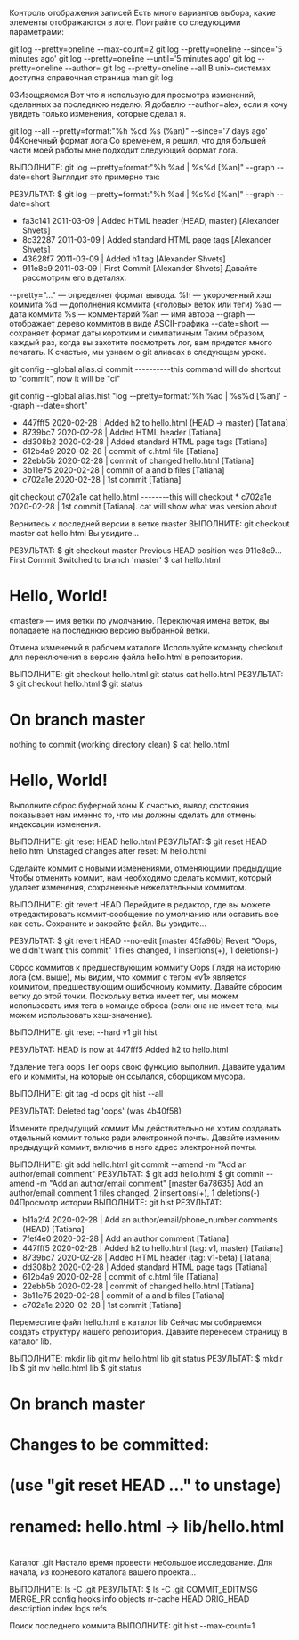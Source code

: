 Контроль отображения записей
Есть много вариантов выбора, какие элементы отображаются в логе. Поиграйте со следующими параметрами:

git log --pretty=oneline --max-count=2
git log --pretty=oneline --since='5 minutes ago'
git log --pretty=oneline --until='5 minutes ago'
git log --pretty=oneline --author=<your name>
git log --pretty=oneline --all
В unix-системах доступна справочная страница man git log.

03Изощряемся
Вот что я использую для просмотра изменений, сделанных за последнюю неделю. Я добавлю --author=alex, если я хочу увидеть только изменения, которые сделал я.

git log --all --pretty=format:"%h %cd %s (%an)" --since='7 days ago'
04Конечный формат лога
Со временем, я решил, что для большей части моей работы мне подходит следующий формат лога.

ВЫПОЛНИТЕ:
git log --pretty=format:"%h %ad | %s%d [%an]" --graph --date=short
Выглядит это примерно так:

РЕЗУЛЬТАТ:
$ git log --pretty=format:"%h %ad | %s%d [%an]" --graph --date=short
* fa3c141 2011-03-09 | Added HTML header (HEAD, master) [Alexander Shvets]
* 8c32287 2011-03-09 | Added standard HTML page tags [Alexander Shvets]
* 43628f7 2011-03-09 | Added h1 tag [Alexander Shvets]
* 911e8c9 2011-03-09 | First Commit [Alexander Shvets]
Давайте рассмотрим его в деталях:

--pretty="..." — определяет формат вывода.
%h — укороченный хэш коммита
%d — дополнения коммита («головы» веток или теги)
%ad — дата коммита
%s — комментарий
%an — имя автора
--graph — отображает дерево коммитов в виде ASCII-графика
--date=short — сохраняет формат даты коротким и симпатичным
Таким образом, каждый раз, когда вы захотите посмотреть лог, вам придется много печатать. К счастью, мы узнаем о git алиасах в следующем уроке.

git config --global alias.ci commit
----------this command will do shortcut to "commit", now it will be "ci"

git config --global alias.hist "log --pretty=format:'%h %ad | %s%d [%an]' --graph --date=short"
* 447fff5 2020-02-28 | Added h2 to hello.html (HEAD -> master) [Tatiana]
* 8739bc7 2020-02-28 | Added HTML header [Tatiana]
* dd308b2 2020-02-28 | Added standard HTML page tags [Tatiana]
* 612b4a9 2020-02-28 | commit of c.html file [Tatiana]
* 22ebb5b 2020-02-28 | commit of changed hello.html [Tatiana]
* 3b11e75 2020-02-28 | commit of a and b files [Tatiana]
* c702a1e 2020-02-28 | 1st commit [Tatiana]

git checkout c702a1e
cat hello.html
--------this will checkout * c702a1e 2020-02-28 | 1st commit [Tatiana]. cat will show what was version about

Вернитесь к последней версии в ветке master
ВЫПОЛНИТЕ:
git checkout master
cat hello.html
Вы увидите…

РЕЗУЛЬТАТ:
$ git checkout master
Previous HEAD position was 911e8c9... First Commit
Switched to branch 'master'
$ cat hello.html
<html>
  <head>
  </head>
  <body>
    <h1>Hello, World!</h1>
  </body>
</html>
«master» — имя ветки по умолчанию. Переключая имена веток, вы попадаете на последнюю версию выбранной ветки.

Отмена изменений в рабочем каталоге
Используйте команду checkout для переключения в версию файла hello.html в репозитории.

ВЫПОЛНИТЕ:
git checkout hello.html
git status
cat hello.html
РЕЗУЛЬТАТ:
$ git checkout hello.html
$ git status
# On branch master
nothing to commit (working directory clean)
$ cat hello.html
<html>
  <head>
  </head>
  <body>
    <h1>Hello, World!</h1>
  </body>
</html>

Выполните сброс буферной зоны
К счастью, вывод состояния показывает нам именно то, что мы должны сделать для отмены индексации изменения.

ВЫПОЛНИТЕ:
git reset HEAD hello.html
РЕЗУЛЬТАТ:
$ git reset HEAD hello.html
Unstaged changes after reset:
M   hello.html


Сделайте коммит с новыми изменениями, отменяющими предыдущие
Чтобы отменить коммит, нам необходимо сделать коммит, который удаляет изменения, сохраненные нежелательным коммитом.

ВЫПОЛНИТЕ:
git revert HEAD
Перейдите в редактор, где вы можете отредактировать коммит-сообщение по умолчанию или оставить все как есть. Сохраните и закройте файл. Вы увидите…

РЕЗУЛЬТАТ:
$ git revert HEAD --no-edit
[master 45fa96b] Revert "Oops, we didn't want this commit"
 1 files changed, 1 insertions(+), 1 deletions(-)


Сброс коммитов к предшествующим коммиту Oops
Глядя на историю лога (см. выше), мы видим, что коммит с тегом «v1» является коммитом, предшествующим ошибочному коммиту. Давайте сбросим ветку до этой точки. Поскольку ветка имеет тег, мы можем использовать имя тега в команде сброса (если она не имеет тега, мы можем использовать хэш-значение).

ВЫПОЛНИТЕ:
git reset --hard v1
git hist

РЕЗУЛЬТАТ:
HEAD is now at 447fff5 Added h2 to hello.html

Удаление тега oops
Тег oops свою функцию выполнил. Давайте удалим его и коммиты, на которые он ссылался, сборщиком мусора.

ВЫПОЛНИТЕ:
git tag -d oops
git hist --all

РЕЗУЛЬТАТ:
Deleted tag 'oops' (was 4b40f58)

Измените предыдущий коммит
Мы действительно не хотим создавать отдельный коммит только ради электронной почты. Давайте изменим предыдущий коммит, включив в него адрес электронной почты.

ВЫПОЛНИТЕ:
git add hello.html
git commit --amend -m "Add an author/email comment"
РЕЗУЛЬТАТ:
$ git add hello.html
$ git commit --amend -m "Add an author/email comment"
[master 6a78635] Add an author/email comment
 1 files changed, 2 insertions(+), 1 deletions(-)
04Просмотр истории
ВЫПОЛНИТЕ:
git hist
РЕЗУЛЬТАТ:
* b11a2f4 2020-02-28 | Add an author/email/phone_number comments (HEAD) [Tatiana]
* 7fef4e0 2020-02-28 | Add an author comment [Tatiana]
* 447fff5 2020-02-28 | Added h2 to hello.html (tag: v1, master) [Tatiana]
* 8739bc7 2020-02-28 | Added HTML header (tag: v1-beta) [Tatiana]
* dd308b2 2020-02-28 | Added standard HTML page tags [Tatiana]
* 612b4a9 2020-02-28 | commit of c.html file [Tatiana]
* 22ebb5b 2020-02-28 | commit of changed hello.html [Tatiana]
* 3b11e75 2020-02-28 | commit of a and b files [Tatiana]
* c702a1e 2020-02-28 | 1st commit [Tatiana]

Переместите файл hello.html в каталог lib
Сейчас мы собираемся создать структуру нашего репозитория. Давайте перенесем страницу в каталог lib.

ВЫПОЛНИТЕ:
mkdir lib
git mv hello.html lib
git status
РЕЗУЛЬТАТ:
$ mkdir lib
$ git mv hello.html lib
$ git status
# On branch master
# Changes to be committed:
#   (use "git reset HEAD <file>..." to unstage)
#
#   renamed:    hello.html -> lib/hello.html
#

Каталог .git
Настало время провести небольшое исследование. Для начала, из корневого каталога вашего проекта…

ВЫПОЛНИТЕ:
ls -C .git
РЕЗУЛЬТАТ:
$ ls -C .git
COMMIT_EDITMSG  MERGE_RR    config      hooks       info        objects     rr-cache
HEAD        ORIG_HEAD   description index       logs        refs

Поиск последнего коммита
ВЫПОЛНИТЕ:
git hist --max-count=1


